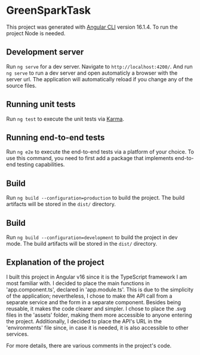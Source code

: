 # GreenSparkTask

This project was generated with [Angular CLI](https://github.com/angular/angular-cli) version 16.1.4.
To run the project Node is needed.

## Development server

Run `ng serve` for a dev server. Navigate to `http://localhost:4200/`. And run `ng serve` to run a dev server and open automaticly a browser with the server url. The application will automatically reload if you change any of the source files.


## Running unit tests

Run `ng test` to execute the unit tests via [Karma](https://karma-runner.github.io).

## Running end-to-end tests

Run `ng e2e` to execute the end-to-end tests via a platform of your choice. To use this command, you need to first add a package that implements end-to-end testing capabilities.

## Build

Run `ng build --configuration=production` to build the project. The build artifacts will be stored in the `dist/` directory.

## Build

Run `ng build --configuration=development` to build the project in dev mode. The build artifacts will be stored in the `dist/` directory.

## Explanation of the project

I built this project in Angular v16 since it is the TypeScript framework I am most familiar with. I decided to place the main functions in 'app.component.ts', declared in 'app.module.ts'. This is due to the simplicity of the application; nevertheless, I chose to make the API call from a separate service and the form in a separate component. Besides being reusable, it makes the code clearer and simpler. 
I chose to place the .svg files in the 'assets' folder, making them more accessible to anyone entering the project.
Additionally, I decided to place the API's URL in the 'environments' file since, in case it is needed, it is also accessible to other services.

For more details, there are various comments in the project's code.